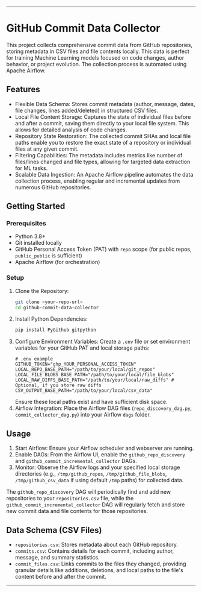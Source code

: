 ---

# GitHub Commit Data Collector

This project collects comprehensive commit data from GitHub repositories, storing metadata in CSV files and file contents locally. This data is perfect for training Machine Learning models focused on code changes, author behavior, or project evolution. The collection process is automated using Apache Airflow.

## Features

* Flexible Data Schema: Stores commit metadata (author, message, dates, file changes, lines added/deleted) in structured CSV files.
* Local File Content Storage: Captures the state of individual files before and after a commit, saving them directly to your local file system. This allows for detailed analysis of code changes.
* Repository State Restoration: The collected commit SHAs and local file paths enable you to restore the exact state of a repository or individual files at any given commit.
* Filtering Capabilities: The metadata includes metrics like number of files/lines changed and file types, allowing for targeted data extraction for ML tasks.
* Scalable Data Ingestion: An Apache Airflow pipeline automates the data collection process, enabling regular and incremental updates from numerous GitHub repositories.

## Getting Started

### Prerequisites

* Python 3.8+
* Git installed locally
* GitHub Personal Access Token (PAT) with `repo` scope (for public repos, `public_public` is sufficient)
* Apache Airflow (for orchestration)

### Setup

1.  Clone the Repository:
    ```bash
    git clone <your-repo-url>
    cd github-commit-data-collector
    ```
2.  Install Python Dependencies:
    ```bash
    pip install PyGithub gitpython
    ```
3.  Configure Environment Variables: Create a `.env` file or set environment variables for your GitHub PAT and local storage paths:
    ```
    # .env example
    GITHUB_TOKEN="ghp_YOUR_PERSONAL_ACCESS_TOKEN"
    LOCAL_REPO_BASE_PATH="/path/to/your/local/git_repos"
    LOCAL_FILE_BLOBS_BASE_PATH="/path/to/your/local/file_blobs"
    LOCAL_RAW_DIFFS_BASE_PATH="/path/to/your/local/raw_diffs" # Optional, if you store raw diffs
    CSV_OUTPUT_BASE_PATH="/path/to/your/local/csv_data"
    ```
    Ensure these local paths exist and have sufficient disk space.
4.  Airflow Integration: Place the Airflow DAG files (`repo_discovery_dag.py`, `commit_collector_dag.py`) into your Airflow `dags` folder.

## Usage

1.  Start Airflow: Ensure your Airflow scheduler and webserver are running.
2.  Enable DAGs: From the Airflow UI, enable the `github_repo_discovery` and `github_commit_incremental_collector` DAGs.
3.  Monitor: Observe the Airflow logs and your specified local storage directories (e.g., `/tmp/github_repos`, `/tmp/github_file_blobs`, `/tmp/github_csv_data` if using default `/tmp` paths) for collected data.

The `github_repo_discovery` DAG will periodically find and add new repositories to your `repositories.csv` file, while the `github_commit_incremental_collector` DAG will regularly fetch and store new commit data and file contents for those repositories.

## Data Schema (CSV Files)

* `repositories.csv`: Stores metadata about each GitHub repository.
* `commits.csv`: Contains details for each commit, including author, message, and summary statistics.
* `commit_files.csv`: Links commits to the files they changed, providing granular details like additions, deletions, and local paths to the file's content before and after the commit.

---
